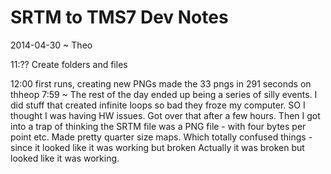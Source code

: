 SRTM to TMS7 Dev Notes
===


2014-04-30 ~ Theo

11:?? Create folders and files

12:00 first runs, creating new PNGs
made the 33 pngs in 291 seconds on thheop
7:59 ~ The rest of the day ended up being a series of silly events.
I did stuff that created infinite loops so bad they froze my computer. SO I thought I was having HW issues.
Got over that after a few hours. Then I got into a trap of thinking the SRTM file was a PNG file - with four bytes per point etc.
Made pretty quarter size maps. Which totally confused things - since it looked like it was working but broken 
Actually it was broken but looked like it was working.

